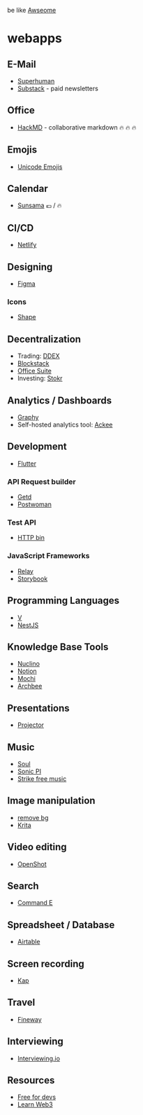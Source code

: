 be like [Awseome](https://github.com/sindresorhus/awesome)

# webapps

## E-Mail

* [Superhuman](https://superhuman.com/)
* [Substack](https://substack.com/) - paid newsletters

## Office

* [HackMD](https://hackmd.io/) - collaborative markdown  🔥 🔥 🔥

## Emojis

* [Unicode Emojis](http://unicode.org/emoji/charts/full-emoji-list.html)

## Calendar

* [Sunsama](https://sunsama.com) 💶 / 🔥

## CI/CD

* [Netlify](https://www.netlify.com)

## Designing

* [Figma](https://www.figma.com/)

### Icons

* [Shape](https://shape.so/)

## Decentralization

* Trading: [DDEX](https://ddex.io/)
* [Blockstack](https://blockstack.org)
* [Office Suite](https://arcaneoffice.com/)
* Investing: [Stokr](https://stokr.io)

## Analytics / Dashboards

* [Graphy](https://graphyapp.com/)
* Self-hosted analytics tool: [Ackee](https://ackee.electerious.com/)

## Development

* [Flutter](https://flutter.dev/)

### API Request builder
* [Getd](https://getd.io/)
* [Postwoman](https://postwoman.io/)

### Test API
* [HTTP bin](https://httpbin.org)

### JavaScript Frameworks

* [Relay](https://facebook.github.io/relay/)
* [Storybook](https://storybook.js.org/)

## Programming Languages

* [V](https://vlang.io/)
* [NestJS](https://nestjs.com/)

## Knowledge Base Tools

* [Nuclino](https://www.nuclino.com/)
* [Notion](https://www.notion.so)
* [Mochi](https://mochi.cards)
* [Archbee](https://archbee.io)

## Presentations

* [Projector](https://projector.com/)

## Music

* [Soul](https://soul.dev/)
* [Sonic PI](https://sonic-pi.net/)
* [Strike free music](https://strikefreemusic.com/)

## Image manipulation

* [remove bg](https://www.remove.bg/)
* [Krita](https://krita.org/en/)

## Video editing

* [OpenShot](https://www.openshot.org/)

## Search

* [Command E](https://getcommande.com/)

## Spreadsheet / Database

* [Airtable](https://airtable.com/)

## Screen recording

* [Kap](https://getkap.co/)

## Travel

* [Fineway](https://www.fineway.de/)

## Interviewing

* [Interviewing.io](https://interviewing.io/)

## Resources

* [Free for devs](https://free-for.dev/#/)
* [Learn Web3](https://diode.io/blockchain/Best-Resources-to-Learn-Web3-Blockchain-Decentralized-PKI-and-Ethereum-19262/)
